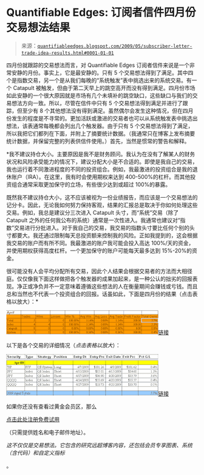 <!--yml

分类：未分类

date: 2024-05-18 13:22:09

-->

# Quantifiable Edges: 订阅者信件四月份交易想法结果

> 来源：[`quantifiableedges.blogspot.com/2009/05/subscriber-letter-trade-idea-results.html#0001-01-01`](http://quantifiableedges.blogspot.com/2009/05/subscriber-letter-trade-idea-results.html#0001-01-01)

四月份就跟踪的交易想法而言，对 Quantifiable Edges 订阅者信件来说是一个非常安静的月份。事实上，它是最安静的。只有 5 个交易想法得到了满足。其中四个是指数交易，另一个是从我们每晚的“系统触发”表中挑选出来的系统交易。有一个 Catapult 被触发，但由于第二天早上的跳空高开而没有得到满足。四月份市场如此安静的一个很大原因就是市场有几个未填补的跳空缺口，这些缺口与我们的交易想法方向一致。所以，尽管在信件中只有 5 个交易想法得到满足并进行了跟踪，但至少有 8 个其他想法没有得到满足。虽然偶尔会发生这种情况，但在四月份发生的程度是不寻常的。更加活跃或激进的交易者也可以从系统触发表中挑选出想法，该表通常每晚都会列出几个触发器。由于只有 5 个交易想法得到了满足，所以我把它们都列在下面，并附上了摘要统计数据。（我通常只在博客上发布摘要统计数据，并保留完整的列表供信件使用。）首先，当然是惯常的警告和解释。

*我不建议持仓大小。主要原因是我不是财务顾问。我认为在没有了解某人的财务状况和风险承受能力的情况下，建议分配大小是不合适的。即使是我自己的交易，我也运行着不同激进程度的不同的投资组合。例如，我最激进的投资组合是我的退休账户（IRA）。在这里，我有时会使用期权来达到 400-500%的杠杆。而其他投资组合通常采取更加保守的立场，有些很少达到或超过 100%的暴露。

既然我不建议持仓大小，这不应该被视为一份业绩报告，而应该是一个交易想法的记分卡。因此，无论我如何努力保持客观，结果的汇报总是取决于你如何处理这些交易。例如，我总是建议分三次进入 Catapult 头寸，而“系统”交易（除了 Catapult 之外的任何我公布的系统）通常是一次性进入。我通常也建议对“指数”交易进行分批进入。对于我自己的交易，我交易的指数头寸要比任何个别的头寸都要大。我还通过限制每天总投资额来控制我的风险。正如我提到的，这会根据我交易的账户而有所不同。我最激进的账户我可能会投入高达 100%/天的资金，并使用期权获得高度杠杆。一个更加保守的账户可能每天最多达到 15%-20%的资金。

很可能没有人会平均分配所有交易，因此个人结果会根据交易者的方法而大相径庭。仅仅像我下面这样做把各个触发器的成果加起来，是一种公认的拙劣的回报表现。净正或净负并不一定意味着遵循这些想法的人在衡量期间会赚钱或亏钱。而且总和当然也不代表一个投资组合的回报。话虽如此，下面是四月份的结果（点击表格以放大）：*

![图](img/4a5a351c2f2a4ec3bb49b3a101eca3ca.png)[链接](https://blogger.googleusercontent.com/img/b/R29vZ2xl/AVvXsEgyqZdox5j2q6XqRMx7ZmJaY1hiN8NpxUS2WOpEd496zU8lwtryNuiw2VctqJn17JLzITGbyLHY_hbsGH9FIwt824DCAW13xu7l1KHb8939XKigpeJ6PVZ_g2W4Ry5ABFtOnRtRSzBKxzg/s1600-h/2009-5-5+results1.png)

以下是各个交易的详细情况（*点击表格以放大*）：

![图](img/b2eaf23fd7ea7f82bf237a751f9f389e.png)[链接](https://blogger.googleusercontent.com/img/b/R29vZ2xl/AVvXsEiR_KIcwsY1UEKQFRmEnR63_VGievg2OE8ng6t7AMijUyxpGN-VCbTz-VjOKnR9eUGZKf3RA63ws4hgbvx4JWkAnKWhdj_sck8f9PbgGQDtuTgKdN2Tr_AP6cOSuFGeNBsZva2CMRVPipY/s1600-h/2009-5-5+results2.png)

如果你还没有查看过黄金会员区，那么

[点击此处注册免费试用](http://www.quantifiableedges.com/members/register.php)

（只需提供姓名和电子邮件地址）。

*这不仅仅是交易想法。它包含的研究远超博客内容，还包括会员专享图表、系统（含代码）和自定义指标*

。
